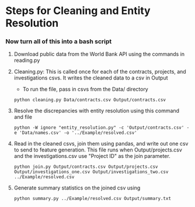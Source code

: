 # Steps for Cleaning and Entity Resolution

### Now turn all of this into a bash script

1. Download public data from the World Bank API using the commands in reading.py

2. Cleaning.py: This is called once for each of the contracts, projects, and investigations csvs. It writes the cleaned data to a csv in Output
	- To run the file, pass in csvs from the Data/ directory

	```
	python cleaning.py Data/contracts.csv Output/contracts.csv
	```

3. Resolve the discrepancies with entity resolution using this command and file
	```
	python -W ignore "entity_resolution.py" -c 'Output/contracts.csv' -e 'Data/names.csv' -o '../Example/resolved.csv'
	```

4. Read in the cleaned csvs, join them using pandas, and write out one csv to send to feature generation. This file runs when Output/projects.csv and the investigations.csv use "Project ID" as the join parameter.

	```
	python join.py Output/contracts.csv Output/projects.csv Output/investigations_one.csv Output/investigations_two.csv ../Example/resolved.csv
	```

5. Generate summary statistics on the joined csv using
	```
	python summary.py ../Example/resolved.csv Output/summary.txt
	```